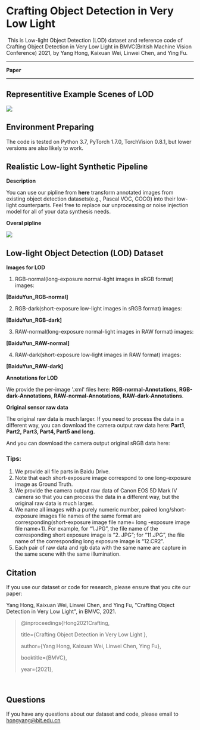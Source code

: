 # Crafting Object Detection in Very Low Light

​	This is Low-light Object Detection (LOD) dataset and reference code of Crafting Object Detection in Very Low Light in BMVC(British Machine Vision Conference) 2021, by Yang Hong, Kaixuan Wei, Linwei Chen, and Ying Fu.

------

**Paper**

------



## Representitive Example Scenes of LOD

![](https://cdn.jsdelivr.net/gh/MUYIio/CDN@1.9/Images/Paper/1.png)



## Environment Preparing

The code is tested on Python 3.7, PyTorch 1.7.0, TorchVision 0.8.1, but lower versions are also likely to work.



## Realistic Low-light Synthetic Pipeline

**Description**

You can use our pipline from **here** transform annotated images from existing object detection datasets(e.g., Pascal VOC, COCO) into their low-light counterparts. Feel free to replace our unprocessing or noise injection model for all of your data synthesis needs.

**Overal pipline**

![](https://cdn.jsdelivr.net/gh/MUYIio/CDN@1.9/Images/Paper/2.png)



## Low-light Object Detection (LOD) Dataset

**Images for LOD**

1. RGB-normal(long-exposure normal-light images in sRGB format) images: 

**[BaiduYun_RGB-normal]**

2. RGB-dark(short-exposure low-light images in sRGB format) images: 

**[BaiduYun_RGB-dark]**

3. RAW-normal(long-exposure normal-light images in RAW format) images:

**[BaiduYun_RAW-normal]**

4. RAW-dark(short-exposure low-light images in RAW format) images:

**[BaiduYun_RAW-dark]**

 

**Annotations for LOD**

We provide the per-image '.xml' files here: **RGB-normal-Annotations**, **RGB-dark-Annotations**, **RAW-normal-Annotations**, **RAW-dark-Annotations**.

**Original sensor raw data**

The original raw data is much larger. If you need to process the data in a different way, you can download the camera output raw data here: **Part1**, **Part2,** **Part3, Part4, Part5 and long.**

And you can download the camera output original sRGB data here:

### Tips:

1.  We provide all file parts in Baidu Drive.
2. Note that each short-exposure image correspond to one long-exposure image as Ground Truth.
3. We provide the camera output raw data of Canon EOS 5D Mark IV camera so that you can process the data in a different way, but the original raw data is much larger. 
4.  We name all images with a purely numeric number, paired long/short-exposure images file names of the same format are corresponding(short-exposure image file name= long -exposure image file name+1). For example, for “1.JPG”, the file name of the corresponding short exposure image is “2. JPG”; for “11.JPG”, the file name of the corresponding long exposure image is “12.CR2”.
5. Each pair of raw data and rgb data with the same name are capture in the same scene with the same illumination.



## Citation

If you use our dataset or code for research, please ensure that you cite our paper:

Yang Hong, Kaixuan Wei, Linwei Chen, and Ying Fu, "Crafting Object Detection in Very Low Light", in BMVC, 2021.

> @inproceedings{Hong2021Crafting,
>
>  title={Crafting Object Detection in Very Low Light },
>
>  author={Yang Hong, Kaixuan Wei, Linwei Chen, Ying Fu},
>
>  booktitle={BMVC},
>
>  year={2021},

​          



## Questions

If you have any questions about our dataset and code, please email to hongyang@bit.edu.cn